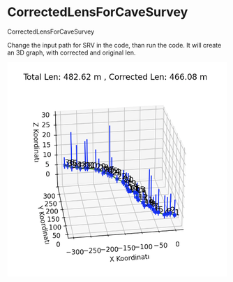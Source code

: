 # CorrectedLensForCaveSurvey
CorrectedLensForCaveSurvey

Change the input path for SRV in the code, than run the code. It will create an 3D graph, with corrected and original len.

![example](example.png)
